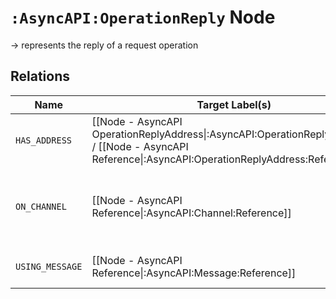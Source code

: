 # `:AsyncAPI:OperationReply` Node

-> represents the reply of a request operation

## Relations

| Name            | Target Label(s)                                                                                                                                       | Cardinality | Description                                                             |
|-----------------|-------------------------------------------------------------------------------------------------------------------------------------------------------|-------------|-------------------------------------------------------------------------|
| `HAS_ADDRESS`   | [[Node - AsyncAPI OperationReplyAddress\|:AsyncAPI:OperationReplyAddress]] / [[Node - AsyncAPI Reference\|:AsyncAPI:OperationReplyAddress:Reference]] | 0..1        | address that must be used for the reply                                 |
| `ON_CHANNEL`    | [[Node - AsyncAPI Reference\|:AsyncAPI:Channel:Reference]]                                                                                            | 0..1        | reference to the channel definition in which the operation is performed |
| `USING_MESSAGE` | [[Node - AsyncAPI Reference\|:AsyncAPI:Message:Reference]]                                                                                            | 0..*        | reference to processable messages                                       |
